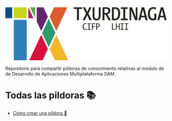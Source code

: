 ![alt text](image.png)

Repositorio para compartir pildoras de conocimiento relativas al módulo de de Desarrollo de Aplicaciones Multiplataforma DAM.

# Todas las pildoras :books:

- [Cómo crear una píldora :pill:](<Cómo crear una píldora/Cómo crear una píldora.md>)

